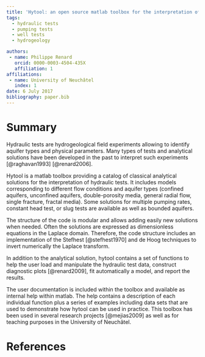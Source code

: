 ```yaml
---
title: 'Hytool: an open source matlab toolbox for the interpretation of hydraulic tests using analytical solutions'
tags:
  - hydraulic tests
  - pumping tests
  - well tests
  - hydrogeology

authors:
 - name: Philippe Renard
   orcid: 0000-0003-4504-435X
   affiliation: 1
affiliations:
 - name: University of Neuchâtel
   index: 1
date: 6 July 2017
bibliography: paper.bib
---
```


# Summary

Hydraulic tests are hydrogeological field experiments allowing to identify aquifer types and physical parameters. Many types of tests and analytical solutions have been developed in the past to interpret such experiments [@raghavan1993] [@renard2006].

Hytool is a matlab toolbox providing a catalog of classical analytical solutions for the interpretation of hydraulic tests. It includes models corresponding to different flow conditions and aquifer types (confined aquifers, unconfined aquifers, double-porosity media, general radial flow, single fracture, fractal media). Some solutions for multiple pumping rates, constant head test, or slug tests are available as well as bounded aquifers.

The structure of the code is modular and allows adding easily new solutions when needed. Often the solutions are expressed as dimensionless equations in the Laplace domain. Therefore, the code structure includes an implementation of the Stefhest [@stefhest1970] and de Hoog techniques to invert numerically the Laplace transform.

In addition to the analytical solution, hytool contains a set of functions to help the user load and manipulate the hydraulic test data, construct diagnostic plots [@renard2009], fit automatically a model, and report the results.

The user documentation is included within the toolbox and available as internal help within matlab. The help contains a description of each individual function plus a series of examples including data sets that are used to demonstrate how hytool can be used in practice. This toolbox has been used in several research projects [@mejias2009] as well as for teaching purposes in the University of Neuchâtel.  

# References
